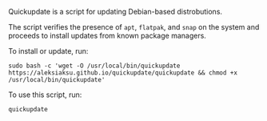 Quickupdate is a script for updating Debian-based distrobutions.

The script verifies the presence of `apt`, `flatpak`, and `snap` on the system and proceeds to install updates from known package managers.

To install or update, run:
```
sudo bash -c 'wget -O /usr/local/bin/quickupdate https://aleksiaksu.github.io/quickupdate/quickupdate && chmod +x /usr/local/bin/quickupdate'
```

To use this script, run:
```
quickupdate
```
